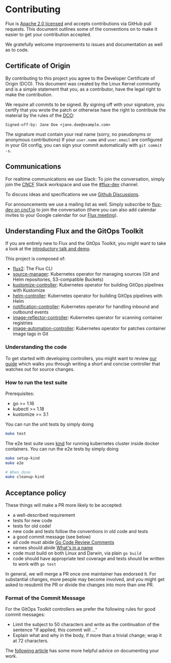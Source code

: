 # Contributing

Flux is [Apache 2.0 licensed](https://github.com/fluxcd/flux2/blob/main/LICENSE) and
accepts contributions via GitHub pull requests. This document outlines
some of the conventions on to make it easier to get your contribution
accepted.

We gratefully welcome improvements to issues and documentation as well as to
code.

## Certificate of Origin

By contributing to this project you agree to the Developer Certificate of
Origin (DCO). This document was created by the Linux Kernel community and is a
simple statement that you, as a contributor, have the legal right to make the
contribution.

We require all commits to be signed. By signing off with your signature, you
certify that you wrote the patch or otherwise have the right to contribute the
material by the rules of the [DCO](DCO):

`Signed-off-by: Jane Doe <jane.doe@example.com>`

The signature must contain your real name
(sorry, no pseudonyms or anonymous contributions)
If your `user.name` and `user.email` are configured in your Git config,
you can sign your commit automatically with `git commit -s`.

## Communications

For realtime communications we use Slack: To join the conversation, simply
join the [CNCF](https://slack.cncf.io/) Slack workspace and use the
[#flux-dev](https://cloud-native.slack.com/messages/flux-dev/) channel.

To discuss ideas and specifications we use [Github
Discussions](https://github.com/fluxcd/flux2/discussions).

For announcements we use a mailing list as well. Simply subscribe to
[flux-dev on cncf.io](https://lists.cncf.io/g/cncf-flux-dev)
to join the conversation (there you can also add calendar invites
to your Google calendar for our [Flux
meeting](https://docs.google.com/document/d/1l_M0om0qUEN_NNiGgpqJ2tvsF2iioHkaARDeh6b70B0/view)).

## Understanding Flux and the GitOps Toolkit

If you are entirely new to Flux and the GitOps Toolkit,
you might want to take a look at the [introductory talk and demo](https://www.youtube.com/watch?v=qQBtSkgl7tI).

This project is composed of:

- [flux2](https://github.com/fluxcd/flux2): The Flux CLI
- [source-manager](https://github.com/fluxcd/source-controller): Kubernetes operator for managing sources (Git and Helm repositories, S3-compatible Buckets)
- [kustomize-controller](https://github.com/fluxcd/kustomize-controller): Kubernetes operator for building GitOps pipelines with Kustomize
- [helm-controller](https://github.com/fluxcd/helm-controller): Kubernetes operator for building GitOps pipelines with Helm
- [notification-controller](https://github.com/fluxcd/notification-controller): Kubernetes operator for handling inbound and outbound events
- [image-reflector-controller](https://github.com/fluxcd/image-reflector-controller): Kubernetes operator for scanning container registries
- [image-automation-controller](https://github.com/fluxcd/image-automation-controller): Kubernetes operator for patches container image tags in Git

### Understanding the code

To get started with developing controllers, you might want to review
[our guide](https://fluxcd.io/docs/gitops-toolkit/source-watcher/) which
walks you through writing a short and concise controller that watches out
for source changes.

### How to run the test suite

Prerequisites:

* go >= 1.16
* kubectl >= 1.18
* kustomize >= 3.1

You can run the unit tests by simply doing

```bash
make test
```

The e2e test suite uses [kind](https://kind.sigs.k8s.io/) for running kubernetes cluster inside docker containers. You can run the e2e tests by simply doing

```bash
make setup-kind
make e2e

# When done
make cleanup-kind
```

## Acceptance policy

These things will make a PR more likely to be accepted:

- a well-described requirement
- tests for new code
- tests for old code!
- new code and tests follow the conventions in old code and tests
- a good commit message (see below)
- all code must abide [Go Code Review Comments](https://github.com/golang/go/wiki/CodeReviewComments)
- names should abide [What's in a name](https://talks.golang.org/2014/names.slide#1)
- code must build on both Linux and Darwin, via plain `go build`
- code should have appropriate test coverage and tests should be written
  to work with `go test`

In general, we will merge a PR once one maintainer has endorsed it.
For substantial changes, more people may become involved, and you might
get asked to resubmit the PR or divide the changes into more than one PR.

### Format of the Commit Message

For the GitOps Toolkit controllers we prefer the following rules for good commit messages:

- Limit the subject to 50 characters and write as the continuation
  of the sentence "If applied, this commit will ..."
- Explain what and why in the body, if more than a trivial change;
  wrap it at 72 characters.

The [following article](https://chris.beams.io/posts/git-commit/#seven-rules)
has some more helpful advice on documenting your work.
